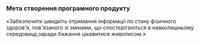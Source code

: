 ### Мета створення програмного продукту
«Забезпечити швидкіть отримання інформації по стану фізичного здоров'я, пов'язаного зі змінами, що спостерігаються в навколишньому середовищі,заради бажання цікавитися живописом.»
